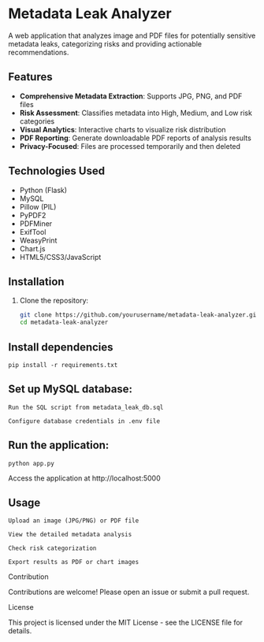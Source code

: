 # Metadata Leak Analyzer


A web application that analyzes image and PDF files for potentially sensitive metadata leaks, categorizing risks and providing actionable recommendations.

## Features

- **Comprehensive Metadata Extraction**: Supports JPG, PNG, and PDF files
- **Risk Assessment**: Classifies metadata into High, Medium, and Low risk categories
- **Visual Analytics**: Interactive charts to visualize risk distribution
- **PDF Reporting**: Generate downloadable PDF reports of analysis results
- **Privacy-Focused**: Files are processed temporarily and then deleted

## Technologies Used

- Python (Flask)
- MySQL
- Pillow (PIL)
- PyPDF2
- PDFMiner
- ExifTool
- WeasyPrint
- Chart.js
- HTML5/CSS3/JavaScript

## Installation

1. Clone the repository:
   ```bash
   git clone https://github.com/yourusername/metadata-leak-analyzer.git
   cd metadata-leak-analyzer

## Install dependencies
    pip install -r requirements.txt

## Set up MySQL database:

    Run the SQL script from metadata_leak_db.sql

    Configure database credentials in .env file

## Run the application:
    python app.py

Access the application at http://localhost:5000

## Usage

    Upload an image (JPG/PNG) or PDF file

    View the detailed metadata analysis

    Check risk categorization

    Export results as PDF or chart images


Contribution

Contributions are welcome! Please open an issue or submit a pull request.

License

This project is licensed under the MIT License - see the LICENSE file for details.
